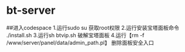 # bt-server
##进入codespace
1.运行sudo su
获取root权限
2.运行安装宝塔面板命令
./install.sh
3.运行sh btvip.sh
破解宝塔面板
4.运行【rm -f /www/server/panel/data/admin_path.pl】
删除面板安全入口
